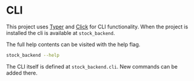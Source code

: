 # CLI

This project uses [Typer](https://typer.tiangolo.com/) and [Click](https://click.palletsprojects.com/) for CLI functionality. When the project is installed the cli is available at `stock_backend`.

The full help contents can be visited with the help flag.

```bash
stock_backend --help
```

The CLI itself is defined at `stock_backend.cli`. New commands can be added there.
